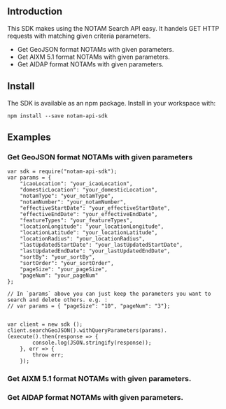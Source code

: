 ## Introduction

This SDK makes using the NOTAM Search API easy. It handels GET HTTP requests with matching given criteria parameters.

* Get GeoJSON format NOTAMs with given parameters.
* Get AIXM 5.1 format NOTAMs with given parameters.
* Get AIDAP format NOTAMs with given parameters.

## Install

The SDK is available as an npm package. Install in your workspace with:
```
npm install --save notam-api-sdk
```

## Examples

### Get GeoJSON format NOTAMs with given parameters
```
var sdk = require("notam-api-sdk");
var params = { 
    "icaoLocation": "your_icaoLocation",
    "domesticLocation": "your_domesticLocation",
    "notamType": "your_notamType",
    "notamNumber": "your_notamNumber",
    "effectiveStartDate": "your_effectiveStartDate",
    "effectiveEndDate": "your_effectiveEndDate",
    "featureTypes": "your_featureTypes",
    "locationLongitude": "your_locationLongitude",
    "locationLatitude": "your_locationLatitude",
    "locationRadius": "your_locationRadius",
    "lastUpdatedStartDate": "your_lastUpdatedStartDate",
    "lastUpdatedEndDate": "your_lastUpdatedEndDate",
    "sortBy": "your_sortBy",
    "sortOrder": "your_sortOrder",
    "pageSize": "your_pageSize",
    "pageNum": "your_pageNum"
};

// In `params` above you can just keep the parameters you want to search and delete others. e.g. :
// var params = { "pageSize": "10", "pageNum": "3"};


var client = new sdk ();
client.searchGeoJSON().withQueryParameters(params).(execute().then(response => {
        console.log(JSON.stringify(response));
    }, err => {
        throw err;
    });
```
### Get AIXM 5.1 format NOTAMs with given parameters.


### Get AIDAP format NOTAMs with given parameters.
